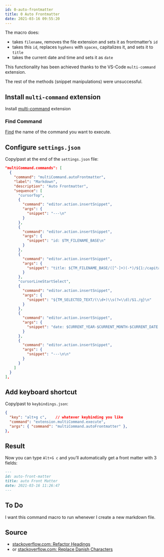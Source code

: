```yaml
---
id: 0-auto-frontmatter
title: 0 Auto Frontmatter
date: 2021-03-16 09:55:20
---
```


The macro does:

- takes `filename`, removes the file extension and sets it as frontmatter’s `id`
- takes this `id`, replaces `hyphens` with `spaces`, capitalizes it, and sets it to `title`
- takes the current date and time and sets it as `date`

This functionality has been achieved thanks to the VS-Code  `multi-command` extension.

The rest of the methods (snippet manipulations) were unsuccessful.

## Install `multi-command` extension

Install <a href='https://marketplace.visualstudio.com/items?itemName=ryuta46.multi-command&ssr=false#overview' class='external'>multi-command</a> extension

### Find Command

[Find](find-command) the name of the command you want to execute.

## Configure `settings.json`

Copy/past at the end of the `settings.json` file:

```json title="settings.json"
"multiCommand.commands": [
  {
    "command": "multiCommand.autoFrontmatter",
    "label": "Markdown",
    "description": "Auto Frontmatter",
    "sequence": [
      "cursorTop",
      {
        "command": "editor.action.insertSnippet",
        "args": {
          "snippet": "---\n"
        }
      },
      {
        "command": "editor.action.insertSnippet",
        "args": {
          "snippet": "id: $TM_FILENAME_BASE\n"
        }
      },
      {
        "command": "editor.action.insertSnippet",
        "args": {
          "snippet": "title: ${TM_FILENAME_BASE/([^-]+)(-*)/${1:/capitalize}${2:+ }/g}"
        }
      },
      "cursorLineStartSelect",
      {
        "command": "editor.action.insertSnippet",
        "args": {
          "snippet": "${TM_SELECTED_TEXT/(\\d+)\\s(?=\\d)/$1./g}\n"
        }
      },
      {
        "command": "editor.action.insertSnippet",
        "args": {
          "snippet": "date: $CURRENT_YEAR-$CURRENT_MONTH-$CURRENT_DATE $CURRENT_HOUR:$CURRENT_MINUTE:$CURRENT_SECOND\n"
        }
      },
      {
        "command": "editor.action.insertSnippet",
        "args": {
          "snippet": "---\n\n"
        }
      }
    ]
  }
],
```

## Add keyboard shortcut

Copy/past to `keybindings.json`:

```json title="keybindings.json"
{
  "key": "alt+g c",    // whatever keybinding you like
  "command": "extension.multiCommand.execute",
  "args": { "command": "multiCommand.autoFrontmatter" },
},
```

## Result

Now you can type `Alt+G c` and you’ll automatically get a front matter with 3 fields:

```md
---
id: auto-front-matter
title: auto Front Matter
date: 2021-03-16 11:26:47
---
```

## To Do

I want this command macro to run whenever I create a new markdown file.

## Source

- <a href='https://stackoverflow.com/questions/64487646/nested-regex-replacement-in-vs-code-snippet' class='external'>stackoverflow.com: Refactor Headings</a>
- or <a href='https://stackoverflow.com/questions/59759720/vs-code-snippets-regex-multiple-operations' class='external'>stackoverflow.com: Replace Danish Characters</a>
